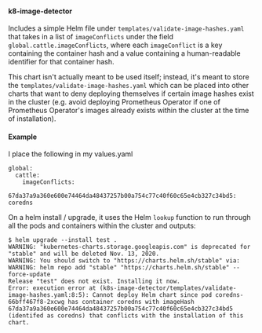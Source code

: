 #### k8-image-detector

Includes a simple Helm file under `templates/validate-image-hashes.yaml` that takes in a list of `imageConflicts` under the field `global.cattle.imageConflicts`, where each `imageConflict` is a key containing the container hash and a value containing a human-readable identifier for that container hash.

This chart isn't actually meant to be used itself; instead, it's meant to store the `templates/validate-image-hashes.yaml` which can be placed into other charts that want to deny deploying themselves if certain image hashes exist in the cluster (e.g. avoid deploying Prometheus Operator if one of Prometheus Operator's images already exists within the cluster at the time of installation).

#### Example

I place the following in my values.yaml

```
global:
  cattle:
    imageConflicts:
      67da37a9a360e600e74464da48437257b00a754c77c40f60c65e4cb327c34bd5: coredns
```


On a helm install / upgrade, it uses the Helm `lookup` function to run through all the pods and containers within the cluster and outputs:
```
$ helm upgrade --install test .
WARNING: "kubernetes-charts.storage.googleapis.com" is deprecated for "stable" and will be deleted Nov. 13, 2020.
WARNING: You should switch to "https://charts.helm.sh/stable" via:
WARNING: helm repo add "stable" "https://charts.helm.sh/stable" --force-update
Release "test" does not exist. Installing it now.
Error: execution error at (k8s-image-detector/templates/validate-image-hashes.yaml:8:5): Cannot deploy Helm chart since pod coredns-66bff467f8-2xcwg has container coredns with imageHash 67da37a9a360e600e74464da48437257b00a754c77c40f60c65e4cb327c34bd5 (identifed as coredns) that conflicts with the installation of this chart.
```